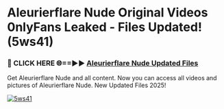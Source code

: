# Aleurierflare Nude Original Videos 0nlyFans Leaked - Files Updated! (5ws41)

<h3>🔴 CLICK HERE 🌐==►► <a href="https://tinyurl.com/y5r63du9" rel="nofollow">Aleurierflare Nude Updated Files</a></h3>

Get Aleurierflare Nude and all content. Now you can access all videos and pictures of Aleurierflare Nude. New Updated Files 2025!

[![5ws41](https://i.imgur.com/UVo9nyh.gif)](https://tinyurl.com/y5r63du9)
